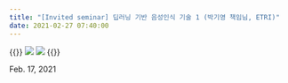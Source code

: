 ```yaml
---
title: "[Invited seminar] 딥러닝 기반 음성인식 기술 1 (박기영 책임님, ETRI)"
date: 2021-02-27 07:40:00
---
```


{{<format col image-space>}}
![](http://bspl.korea.ac.kr/Board/Members_Only/Research_Materials/Education/invited_seminar/_DrKYPark_ETRI/BSPL_seminar_DrParkKY_21feb17_1.png#50)
![](http://bspl.korea.ac.kr/Board/Members_Only/Research_Materials/Education/invited_seminar/_DrKYPark_ETRI/BSPL_seminar_DrParkKY_21feb17.jpg#50)
{{</format>}}

Feb. 17, 2021

